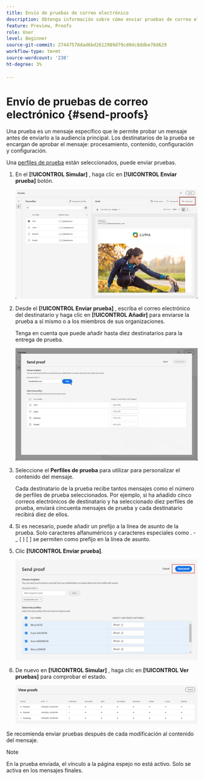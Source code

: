 ```yaml
---
title: Envío de pruebas de correo electrónico
description: Obtenga información sobre cómo enviar pruebas de correo electrónico.
feature: Preview, Proofs
role: User
level: Beginner
source-git-commit: 27447578dad6bd2612989d79cd0dc8ddbe78d629
workflow-type: tm+mt
source-wordcount: '238'
ht-degree: 3%

---
```


# Envío de pruebas de correo electrónico {#send-proofs}

Una prueba es un mensaje específico que le permite probar un mensaje antes de enviarlo a la audiencia principal. Los destinatarios de la prueba se encargan de aprobar el mensaje: procesamiento, contenido, configuración y configuración.

Una [perfiles de prueba](test-profiles.md) están seleccionados, puede enviar pruebas.

1. En el **[!UICONTROL Simular]** , haga clic en **[!UICONTROL Enviar prueba]** botón.

   ![](../email/assets/send-proof-button.png)

1. Desde el **[!UICONTROL Enviar prueba]** , escriba el correo electrónico del destinatario y haga clic en **[!UICONTROL Añadir]** para enviarse la prueba a sí mismo o a los miembros de sus organizaciones.

   Tenga en cuenta que puede añadir hasta diez destinatarios para la entrega de prueba.

   ![](../email/assets/send-proof-add.png)

1. Seleccione el **Perfiles de prueba** para utilizar para personalizar el contenido del mensaje.

   Cada destinatario de la prueba recibe tantos mensajes como el número de perfiles de prueba seleccionados. Por ejemplo, si ha añadido cinco correos electrónicos de destinatario y ha seleccionado diez perfiles de prueba, enviará cincuenta mensajes de prueba y cada destinatario recibirá diez de ellos.

1. Si es necesario, puede añadir un prefijo a la línea de asunto de la prueba. Solo caracteres alfanuméricos y caracteres especiales como . - _ ( ) [ ] se permiten como prefijo en la línea de asunto.

1. Clic **[!UICONTROL Enviar prueba]**.

   ![](../email/assets/send-proof-select.png)

1. De nuevo en **[!UICONTROL Simular]** , haga clic en  **[!UICONTROL Ver pruebas]** para comprobar el estado.

   ![](../email/assets/send-proof-view.png)

Se recomienda enviar pruebas después de cada modificación al contenido del mensaje.

>[!NOTE]
>
>En la prueba enviada, el vínculo a la página espejo no está activo. Solo se activa en los mensajes finales.
